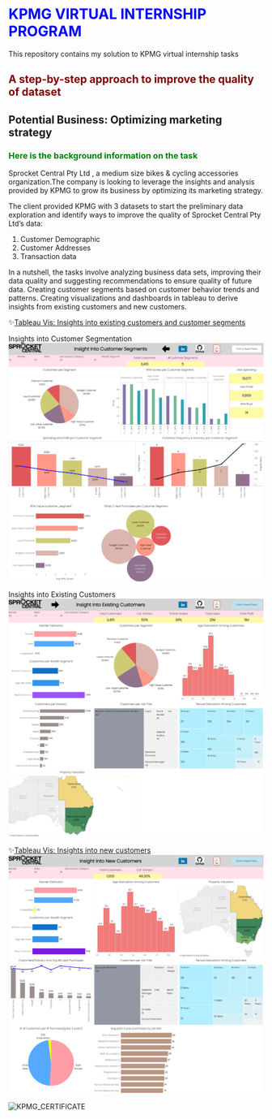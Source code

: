 # <span style='color:Blue'> KPMG VIRTUAL INTERNSHIP PROGRAM </span>
This repository contains my solution to KPMG virtual internship tasks 

## <span style='color:Maroon'> A step-by-step approach to improve the quality of dataset  </span>


## Potential Business: Optimizing marketing strategy

### <span style='color:green'> Here is the background information on the task </span>

Sprocket Central Pty Ltd , a medium size bikes & cycling accessories organization.The company is looking to leverage the insights and analysis provided by KPMG to grow its business by optimizing its marketing strategy. 

The client provided KPMG with 3 datasets to start the preliminary data exploration and identify ways to improve the quality of Sprocket Central Pty Ltd’s data:

1.	Customer Demographic 
2.	Customer Addresses
3.	Transaction data

In a nutshell, the tasks involve analyzing business data sets, improving their data quality and suggesting recommendations to ensure quality of future data. 
Creating customer segments based on customer behavior trends and patterns. 
Creating visualizations and dashboards in tableau to derive insights from existing customers and new customers.


✨[Tableau Vis: Insights into existing customers and customer segments](https://public.tableau.com/app/profile/ravi.chandrika/viz/KPMG_VIRTUAL_INTERNSHIP_DASHBOARD_EXISTING_CUSTOMERS_PROFILING/InsightIntoExistingCustomers)<br>

Insights into Customer Segmentation
![](https://github.com/RAVI-CHANDRIKA-05/KPMG_VIRTUAL_INTERNSHIP_PROGRAM/blob/main/Insight%20Into%20Customer%20Segments.png)

Insights into Existing Customers
![](https://github.com/RAVI-CHANDRIKA-05/KPMG_VIRTUAL_INTERNSHIP_PROGRAM/blob/main/Insight%20Into%20Existing%20Customers.png)

✨[Tableau Vis: Insights into new customers](https://public.tableau.com/app/profile/ravi.chandrika/viz/KPMG_VIRTUAL_INTERNSHIP_DASHBOARD_NEW_CUSTOMERS_PROFILING/InsightIntoNewCustomers)<br>
![](https://github.com/RAVI-CHANDRIKA-05/KPMG_VIRTUAL_INTERNSHIP_PROGRAM/blob/main/Insight%20Into%20New%20Customers%20.png)

![KPMG_CERTIFICATE](https://user-images.githubusercontent.com/51845833/151953455-3edaebb4-6f58-4679-816a-a0c05b24a7dc.PNG)
